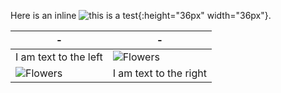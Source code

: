 Here is an inline ![this is a test](https://ae01.alicdn.com/kf/HTB1LEVSRpXXXXXGXXXX760XFXXXV.png){:height="36px" width="36px"}.



| - | - |
|---|---|
| I am text to the left  | ![Flowers](https://ae01.alicdn.com/kf/HTB1LEVSRpXXXXXGXXXX760XFXXXV.png/flowers.jpeg) |
| ![Flowers](https://ae01.alicdn.com/kf/HTB1LEVSRpXXXXXGXXXX760XFXXXV.png) | I am text to the right |
